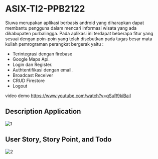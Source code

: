 # ASIX-TI2-PPB2122

Siuwa merupakan aplikasi berbasis android yang diharapkan dapat membantu pengguna dalam mencari informasi wisata yang ada dikabupaten purbalingga. Pada aplikasi ini terdapat beberapa fitur yang sesuai dengan poin-poin yang telah disebutkan pada tugas besar mata kuliah pemrograman perangkat bergerak yaitu :
- Terintegrasi dengan firebase
- Google Maps Api.
- Login dan Register.
- Authtentifikasi dengan email.
- Broadcast Receiver
- CRUD Firestore
- Logout

video demo
https://www.youtube.com/watch?v=qSuR9kiBaiI

## Description Application
![1](https://user-images.githubusercontent.com/67831932/179231920-98b137dd-272d-4791-8a35-0c49b989684e.png)

## User Story, Story Point, and Todo
![2](https://user-images.githubusercontent.com/67831932/179232563-31b44551-bfc4-4408-8cb1-55bae4eb3f66.png)

